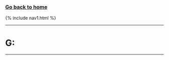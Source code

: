 ### **[Go back to home](https://ironrico.github.io/TestGlossary/)**

{% include nav1.html %}
___

# **G:** 

___
 
